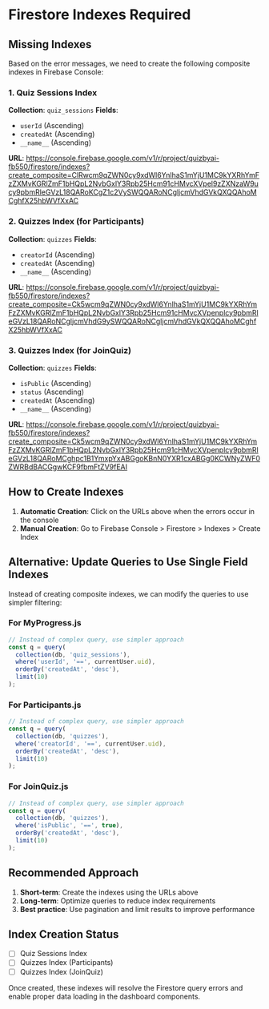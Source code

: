 # Firestore Indexes Required

## Missing Indexes

Based on the error messages, we need to create the following composite indexes in Firebase Console:

### 1. Quiz Sessions Index
**Collection**: `quiz_sessions`
**Fields**:
- `userId` (Ascending)
- `createdAt` (Ascending)
- `__name__` (Ascending)

**URL**: https://console.firebase.google.com/v1/r/project/quizbyai-fb550/firestore/indexes?create_composite=ClRwcm9qZWN0cy9xdWl6YnlhaS1mYjU1MC9kYXRhYmFzZXMvKGRlZmF1bHQpL2NvbGxlY3Rpb25Hcm91cHMvcXVpel9zZXNzaW9ucy9pbmRleGVzL18QARoKCgZ1c2VySWQQARoNCgljcmVhdGVkQXQQAhoMCghfX25hbWVfXxAC

### 2. Quizzes Index (for Participants)
**Collection**: `quizzes`
**Fields**:
- `creatorId` (Ascending)
- `createdAt` (Ascending)
- `__name__` (Ascending)

**URL**: https://console.firebase.google.com/v1/r/project/quizbyai-fb550/firestore/indexes?create_composite=Ck5wcm9qZWN0cy9xdWl6YnlhaS1mYjU1MC9kYXRhYmFzZXMvKGRlZmF1bHQpL2NvbGxlY3Rpb25Hcm91cHMvcXVpenplcy9pbmRleGVzL18QARoNCgljcmVhdG9ySWQQARoNCgljcmVhdGVkQXQQAhoMCghfX25hbWVfXxAC

### 3. Quizzes Index (for JoinQuiz)
**Collection**: `quizzes`
**Fields**:
- `isPublic` (Ascending)
- `status` (Ascending)
- `createdAt` (Ascending)
- `__name__` (Ascending)

**URL**: https://console.firebase.google.com/v1/r/project/quizbyai-fb550/firestore/indexes?create_composite=Ck5wcm9qZWN0cy9xdWl6YnlhaS1mYjU1MC9kYXRhYmFzZXMvKGRlZmF1bHQpL2NvbGxlY3Rpb25Hcm91cHMvcXVpenplcy9pbmRleGVzL18QARoMCghpc1B1YmxpYxABGgoKBnN0YXR1cxABGg0KCWNyZWF0ZWRBdBACGgwKCF9fbmFtZV9fEAI

## How to Create Indexes

1. **Automatic Creation**: Click on the URLs above when the errors occur in the console
2. **Manual Creation**: Go to Firebase Console > Firestore > Indexes > Create Index

## Alternative: Update Queries to Use Single Field Indexes

Instead of creating composite indexes, we can modify the queries to use simpler filtering:

### For MyProgress.js
```javascript
// Instead of complex query, use simpler approach
const q = query(
  collection(db, 'quiz_sessions'),
  where('userId', '==', currentUser.uid),
  orderBy('createdAt', 'desc'),
  limit(10)
);
```

### For Participants.js
```javascript
// Instead of complex query, use simpler approach
const q = query(
  collection(db, 'quizzes'),
  where('creatorId', '==', currentUser.uid),
  orderBy('createdAt', 'desc'),
  limit(10)
);
```

### For JoinQuiz.js
```javascript
// Instead of complex query, use simpler approach
const q = query(
  collection(db, 'quizzes'),
  where('isPublic', '==', true),
  orderBy('createdAt', 'desc'),
  limit(10)
);
```

## Recommended Approach

1. **Short-term**: Create the indexes using the URLs above
2. **Long-term**: Optimize queries to reduce index requirements
3. **Best practice**: Use pagination and limit results to improve performance

## Index Creation Status

- [ ] Quiz Sessions Index
- [ ] Quizzes Index (Participants)
- [ ] Quizzes Index (JoinQuiz)

Once created, these indexes will resolve the Firestore query errors and enable proper data loading in the dashboard components.
